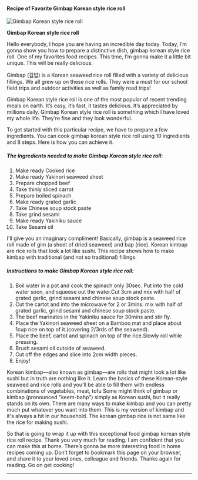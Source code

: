             

#### Recipe of Favorite Gimbap Korean style rice roll

![Gimbap Korean style rice roll](https://img-global.cpcdn.com/recipes/40bd1f0b5ea97cd9/751x532cq70/gimbap-korean-style-rice-roll-recipe-main-photo.jpg)

**Gimbap Korean style rice roll**

Hello everybody, I hope you are having an incredible day today. Today, I’m gonna show you how to prepare a distinctive dish, gimbap korean style rice roll. One of my favorites food recipes. This time, I’m gonna make it a little bit unique. This will be really delicious.

Gimbap (김밥) is a Korean seaweed rice roll filled with a variety of delicious fillings. We all grew up on these rice rolls. They were a must for our school field trips and outdoor activities as well as family road trips!

Gimbap Korean style rice roll is one of the most popular of recent trending meals on earth. It’s easy, it’s fast, it tastes delicious. It’s appreciated by millions daily. Gimbap Korean style rice roll is something which I have loved my whole life. They’re fine and they look wonderful.

To get started with this particular recipe, we have to prepare a few ingredients. You can cook gimbap korean style rice roll using 10 ingredients and 8 steps. Here is how you can achieve it.

##### The ingredients needed to make Gimbap Korean style rice roll:

1.  Make ready Cooked rice
2.  Make ready Yakinori seaweed sheet
3.  Prepare chopped beef
4.  Take thinly sliced carrot
5.  Prepare boiled spinach
6.  Make ready grated garlic
7.  Take Chinese soup stock paste
8.  Take grind sesami
9.  Make ready Yakiniku sauce
10.  Take Sesami oil

I'll give you an imaginary compliment! Basically, gimbap is a seaweed rice roll made of gim (a sheet of dried seaweed) and bap (rice). Korean kimbap are rice rolls that look a lot like sushi. This recipe shows how to make kimbap with traditional (and not so traditional) fillings.

##### Instructions to make Gimbap Korean style rice roll:

1.  Boil water in a pot and cook the spinach only 30sec. Put into the cold water soon, and squeese out the water.Cut 3cm and mix with half of grated garlic, grind sesami and chinese soup stock paste.
2.  Cut the cartot and into the microwave for 2 or 3mins. mix with half of grated garlic, grind sesami and chinese soup stock paste.
3.  The beef marinates in the Yakiniku sauce for 30mins and stir fly.
4.  Place the Yakinori seaweed sheet on a Bamboo mat and place about 1cup rice on top of it.(covering 2/3rds of the seaweed).
5.  Place the beef, cartot and spinach on top of the rice.Slowly roll while pressing.
6.  Brush sesami oil outside of seaweed.
7.  Cut off the edges and slice into 2cm width pieces.
8.  Enjoy!

Korean kimbap—also known as gimbap—are rolls that might look a lot like sushi but in truth are nothing like it. Learn the basics of these Korean-style seaweed and rice rolls and you'll be able to fill them with endless combinations of vegetables, meat, tofu Some might think of gimbap or kimbap (pronounced "keem-bahp") simply as Korean sushi, but it really stands on its own. There are many ways to make kimbap and you can pretty much put whatever you want into them. This is my version of kimbap and it's always a hit in our household. The korean gimbap rice is not same like the rice for making sushi.

So that is going to wrap it up with this exceptional food gimbap korean style rice roll recipe. Thank you very much for reading. I am confident that you can make this at home. There’s gonna be more interesting food in home recipes coming up. Don’t forget to bookmark this page on your browser, and share it to your loved ones, colleague and friends. Thanks again for reading. Go on get cooking!

* * *